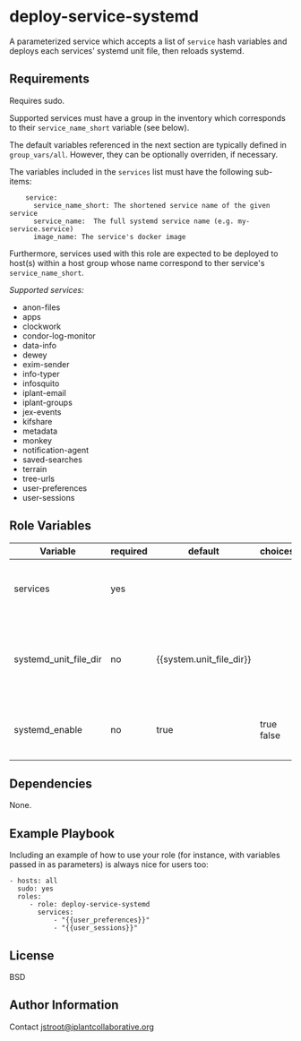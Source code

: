 deploy-service-systemd
======================

A parameterized service which accepts a list of `service` hash variables and deploys each 
services' systemd unit file, then reloads systemd.

Requirements
------------
Requires sudo.

Supported services must have a group in the inventory which corresponds to their `service_name_short` 
variable (see below).

The default variables referenced in the next section are typically defined in `group_vars/all`. However, 
they can be optionally overriden, if necessary.

The variables included in the `services` list must have the following sub-items:

        service:   
          service_name_short: The shortened service name of the given service
          service_name:  The full systemd service name (e.g. my-service.service)  
          image_name: The service's docker image

Furthermore, services used with this role are expected to be deployed to host(s) within a host group
whose name correspond to ther service's `service_name_short`.

*Supported services:*
* anon-files
* apps
* clockwork
* condor-log-monitor
* data-info
* dewey
* exim-sender
* info-typer
* infosquito
* iplant-email
* iplant-groups
* jex-events
* kifshare
* metadata
* monkey
* notification-agent
* saved-searches
* terrain
* tree-urls
* user-preferences
* user-sessions

Role Variables
--------------

|Variable                | required | default                  | choices        | comments                                               |
|------------------------|----------|--------------------------|----------------|--------------------------------------------------------|
| services               |   yes    |                          |                | A list of service hash variables to deploy |
| systemd_unit_file_dir  |    no    | {{system.unit_file_dir}} |                | The docker image version user name for the image |
| systemd_enable         |    no    |  true                    | true<br/>false | If the systemd service should be enabled. |


Dependencies
------------

None.

Example Playbook
----------------

Including an example of how to use your role (for instance, with variables passed in as parameters) is always nice for users too:

    - hosts: all
      sudo: yes
      roles:
         - role: deploy-service-systemd
           services:
               - "{{user_preferences}}"
               - "{{user_sessions}}"

License
-------

BSD

Author Information
------------------

Contact jstroot@iplantcollaborative.org
